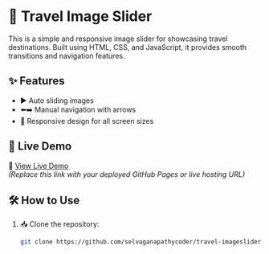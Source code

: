 # 🌄 Travel Image Slider

This is a simple and responsive image slider for showcasing travel destinations. Built using HTML, CSS, and JavaScript, it provides smooth transitions and navigation features.

## ✨ Features

- ▶️ Auto sliding images  
- ⬅️➡️ Manual navigation with arrows  
- 📱 Responsive design for all screen sizes

## 🚀 Live Demo

🔗 [View Live Demo](https://your-demo-link.com)  
_(Replace this link with your deployed GitHub Pages or live hosting URL)_

## 🛠️ How to Use

1. 📥 Clone the repository:
   ```bash
   git clone https://github.com/selvaganapathycoder/travel-imageslider.git
